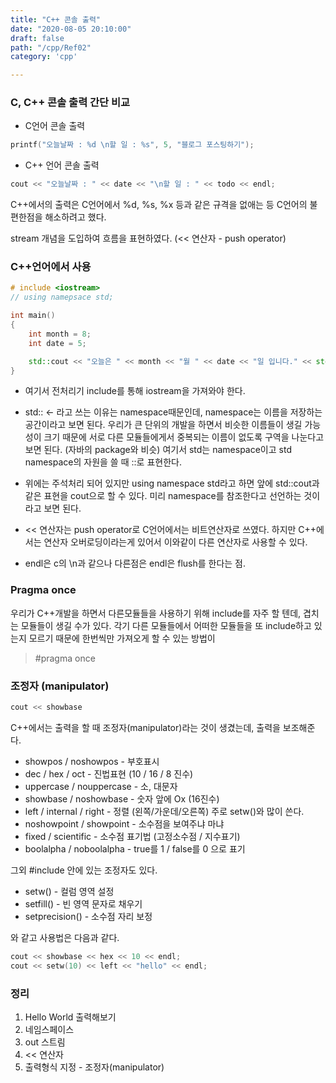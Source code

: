 ```yaml
---
title: "C++ 콘솔 출력"
date: "2020-08-05 20:10:00"
draft: false
path: "/cpp/Ref02"
category: 'cpp'

---
```


### C, C++ 콘솔 출력 간단 비교

- C언어 콘솔 출력

```c
printf("오늘날짜 : %d \n할 일 : %s", 5, "블로그 포스팅하기");
```

- C++ 언어 콘솔 출력

```c++
cout << "오늘날짜 : " << date << "\n할 일 : " << todo << endl;
```



C++에서의 출력은  C언어에서 %d, %s, %x 등과 같은 규격을 없애는 등 C언어의 불편한점을 해소하려고 했다.

stream 개념을 도입하여 흐름을 표현하였다. (<< 연산자 - push operator)



### C++언어에서 사용

```C++
# include <iostream>
// using namepsace std;

int main()
{
    int month = 8;
    int date = 5;

    std::cout << "오늘은 " << month << "월 " << date << "일 입니다." << std::endl   
}
```



- 여기서 전처리기 include를 통해 iostream을 가져와야 한다.

- std:: <- 라고 쓰는 이유는 namespace때문인데, namespace는 이름을 저장하는 공간이라고 보면 된다.
  우리가 큰 단위의 개발을 하면서 비슷한 이름들이 생길 가능성이 크기 때문에  서로 다른 모듈들에게서 
  중복되는 이름이 없도록 구역을 나눈다고 보면 된다. (자바의 package와 비슷)
  여기서 std는 namespace이고 std namespace의 자원을 쓸 때 ::로 표현한다.
- 위에는 주석처리 되어 있지만 using namespace std라고 하면 앞에 std::cout과 같은 표현을 cout으로 할 수 있다. 미리 namespace를 참조한다고 선언하는 것이라고 보면 된다.

- << 연산자는 push operator로 C언어에서는 비트연산자로 쓰였다.
  하지만 C++에서는 연산자 오버로딩이라는게 있어서 이와같이 다른 연산자로 사용할 수 있다.
- endl은 c의 \n과 같으나 다른점은 endl은 flush를 한다는 점.

### Pragma once

우리가 C++개발을 하면서 다른모듈들을 사용하기 위해 include를 자주 할 텐데, 겹치는 모듈들이 생길 수가 있다.
각기 다른 모듈들에서 어떠한 모듈들을 또 include하고 있는지 모르기 때문에 한번씩만 가져오게 할 수 있는 방법이 

> #pragma once



### 조정자 (manipulator)

```C++
cout << showbase
```



C++에서는 출력을 할 때 조정자(manipulator)라는 것이 생겼는데, 
출력을 보조해준다.

- showpos / noshowpos - 부호표시
- dec / hex / oct - 진법표현 (10 / 16 / 8 진수)
- uppercase / nouppercase - 소, 대문자
- showbase / noshowbase - 숫자 앞에 Ox (16진수)
- left / internal / right - 정렬 (왼쪽/가운데/오른쪽) 주로 setw()와 많이 쓴다.
- noshowpoint / showpoint - 소수점을 보여주냐 마냐
- fixed / scientific - 소수점 표기법 (고정소수점 / 지수표기)
- boolalpha / noboolalpha - true를 1 / false를 0 으로 표기

그외 #include <iomanip> 안에 있는 조정자도 있다.

- setw() - 컬럼 영역 설정
- setfill() - 빈 영역 문자로 채우기
- setprecision() - 소수점 자리 보정

와 같고 사용법은 다음과 같다.

```C++
cout << showbase << hex << 10 << endl;
cout << setw(10) << left << "hello" << endl;
```



### 정리

1. Hello World 출력해보기
2. 네임스페이스
3. out 스트림
4. << 연산자
5. 출력형식 지정 - 조정자(manipulator)